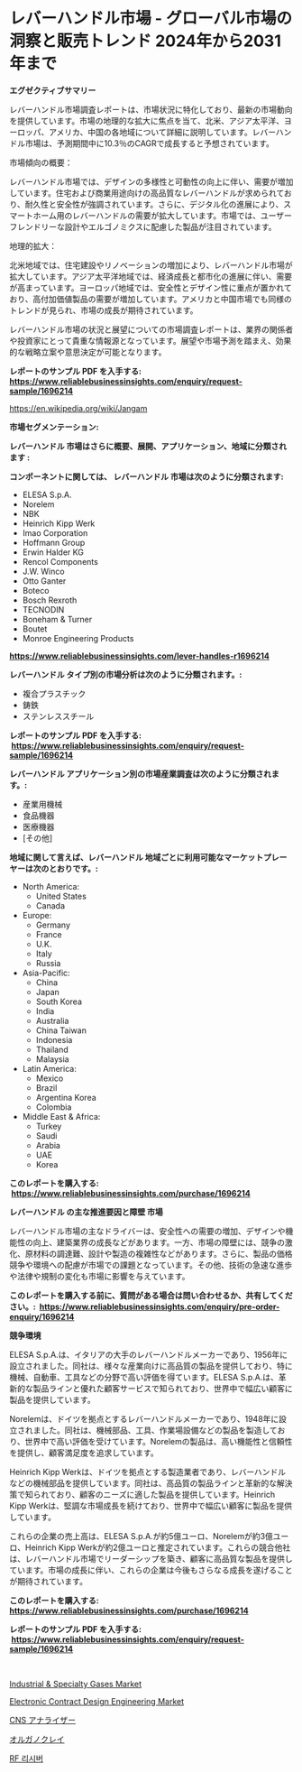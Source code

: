 <p><h1>レバーハンドル市場 - グローバル市場の洞察と販売トレンド 2024年から2031年まで</h1></p><p><strong>エグゼクティブサマリー</strong></p>
<p><p>レバーハンドル市場調査レポートは、市場状況に特化しており、最新の市場動向を提供しています。市場の地理的な拡大に焦点を当て、北米、アジア太平洋、ヨーロッパ、アメリカ、中国の各地域について詳細に説明しています。レバーハンドル市場は、予測期間中に10.3％のCAGRで成長すると予想されています。</p><p>市場傾向の概要：</p><p>レバーハンドル市場では、デザインの多様性と可動性の向上に伴い、需要が増加しています。住宅および商業用途向けの高品質なレバーハンドルが求められており、耐久性と安全性が強調されています。さらに、デジタル化の進展により、スマートホーム用のレバーハンドルの需要が拡大しています。市場では、ユーザーフレンドリーな設計やエルゴノミクスに配慮した製品が注目されています。</p><p>地理的拡大：</p><p>北米地域では、住宅建設やリノベーションの増加により、レバーハンドル市場が拡大しています。アジア太平洋地域では、経済成長と都市化の進展に伴い、需要が高まっています。ヨーロッパ地域では、安全性とデザイン性に重点が置かれており、高付加価値製品の需要が増加しています。アメリカと中国市場でも同様のトレンドが見られ、市場の成長が期待されています。</p><p>レバーハンドル市場の状況と展望についての市場調査レポートは、業界の関係者や投資家にとって貴重な情報源となっています。展望や市場予測を踏まえ、効果的な戦略立案や意思決定が可能となります。</p></p>
<p><strong>レポートのサンプル PDF を入手する: <a href="https://www.reliablebusinessinsights.com/enquiry/request-sample/1696214">https://www.reliablebusinessinsights.com/enquiry/request-sample/1696214</a></strong></p>
<p><a href="https://en.wikipedia.org/wiki/Jangam">https://en.wikipedia.org/wiki/Jangam</a></p>
<p><strong>市場セグメンテーション:</strong></p>
<p><strong> レバーハンドル 市場はさらに概要、展開、アプリケーション、地域に分類されます :</strong></p>
<p><strong>コンポーネントに関しては、 レバーハンドル 市場は次のように分類されます: &nbsp;</strong></p>
<p><ul><li>ELESA S.p.A.</li><li>Norelem</li><li>NBK</li><li>Heinrich Kipp Werk</li><li>Imao Corporation</li><li>Hoffmann Group</li><li>Erwin Halder KG</li><li>Rencol Components</li><li>J.W. Winco</li><li>Otto Ganter</li><li>Boteco</li><li>Bosch Rexroth</li><li>TECNODIN</li><li>Boneham & Turner</li><li>Boutet</li><li>Monroe Engineering Products</li></ul></p>
<p><strong><a href="https://www.reliablebusinessinsights.com/lever-handles-r1696214">https://www.reliablebusinessinsights.com/lever-handles-r1696214</a></strong></p>
<p><strong> レバーハンドル タイプ別の市場分析は次のように分類されます。:</strong></p>
<p><ul><li>複合プラスチック</li><li>鋳鉄</li><li>ステンレススチール</li></ul></p>
<p><strong>レポートのサンプル PDF を入手する: &nbsp;<a href="https://www.reliablebusinessinsights.com/enquiry/request-sample/1696214">https://www.reliablebusinessinsights.com/enquiry/request-sample/1696214</a></strong></p>
<p><strong> レバーハンドル アプリケーション別の市場産業調査は次のように分類されます。:</strong></p>
<p><ul><li>産業用機械</li><li>食品機器</li><li>医療機器</li><li>[その他]</li></ul></p>
<p><strong>地域に関して言えば、レバーハンドル 地域ごとに利用可能なマーケットプレーヤーは次のとおりです。:</strong></p>
<p><ul>
    <li>
        North America:
        <ul>
            <li>United States</li>
            <li>Canada</li>
        </ul>
    </li>
    <li>
        Europe:
        <ul>
            <li>Germany</li>
            <li>France</li>
            <li>U.K.</li>
            <li>Italy</li>
            <li>Russia</li>
        </ul>
    </li>
    <li>
        Asia-Pacific:
        <ul>
            <li>China</li>
            <li>Japan</li>
            <li>South Korea</li>
            <li>India</li>
            <li>Australia</li>
            <li>China Taiwan</li>
            <li>Indonesia</li>
            <li>Thailand</li>
            <li>Malaysia</li>
        </ul>
    </li>
    <li>
        Latin America:
        <ul>
            <li>Mexico</li>
            <li>Brazil</li>
            <li>Argentina Korea</li>
            <li>Colombia</li>
        </ul>
    </li>
    <li>
        Middle East & Africa:
        <ul>
            <li>Turkey</li>
            <li>Saudi</li>
            <li>Arabia</li>
            <li>UAE</li>
            <li>Korea</li>
        </ul>
    </li>
    </ul></p>
<p><strong>このレポートを購入する: &nbsp;<a href="https://www.reliablebusinessinsights.com/purchase/1696214">https://www.reliablebusinessinsights.com/purchase/1696214</a></strong></p>
<p><strong>レバーハンドル の主な推進要因と障壁 市場</strong></p>
<p><p>レバーハンドル市場の主なドライバーは、安全性への需要の増加、デザインや機能性の向上、建築業界の成長などがあります。一方、市場の障壁には、競争の激化、原材料の調達難、設計や製造の複雑性などがあります。さらに、製品の価格競争や環境への配慮が市場での課題となっています。その他、技術の急速な進歩や法律や規制の変化も市場に影響を与えています。</p></p>
<p><strong>このレポートを購入する前に、質問がある場合は問い合わせるか、共有してください。:&nbsp; <a href="https://www.reliablebusinessinsights.com/enquiry/pre-order-enquiry/1696214">https://www.reliablebusinessinsights.com/enquiry/pre-order-enquiry/1696214</a></strong></p>
<p><strong>競争環境</strong></p>
<p><p>ELESA S.p.A.は、イタリアの大手のレバーハンドルメーカーであり、1956年に設立されました。同社は、様々な産業向けに高品質の製品を提供しており、特に機械、自動車、工具などの分野で高い評価を得ています。ELESA S.p.A.は、革新的な製品ラインと優れた顧客サービスで知られており、世界中で幅広い顧客に製品を提供しています。</p><p>Norelemは、ドイツを拠点とするレバーハンドルメーカーであり、1948年に設立されました。同社は、機械部品、工具、作業場設備などの製品を製造しており、世界中で高い評価を受けています。Norelemの製品は、高い機能性と信頼性を提供し、顧客満足度を追求しています。</p><p>Heinrich Kipp Werkは、ドイツを拠点とする製造業者であり、レバーハンドルなどの機械部品を提供しています。同社は、高品質の製品ラインと革新的な解決策で知られており、顧客のニーズに適した製品を提供しています。Heinrich Kipp Werkは、堅調な市場成長を続けており、世界中で幅広い顧客に製品を提供しています。</p><p>これらの企業の売上高は、ELESA S.p.A.が約5億ユーロ、Norelemが約3億ユーロ、Heinrich Kipp Werkが約2億ユーロと推定されています。これらの競合他社は、レバーハンドル市場でリーダーシップを築き、顧客に高品質な製品を提供しています。市場の成長に伴い、これらの企業は今後もさらなる成長を遂げることが期待されています。</p></p>
<p><strong>このレポートを購入する: &nbsp; <a href="https://www.reliablebusinessinsights.com/purchase/1696214">https://www.reliablebusinessinsights.com/purchase/1696214</a></strong></p>
<p><strong>レポートのサンプル PDF を入手する: &nbsp;<a href="https://www.reliablebusinessinsights.com/enquiry/request-sample/1696214">https://www.reliablebusinessinsights.com/enquiry/request-sample/1696214</a></strong><strong></strong></p>
<p>&nbsp;</p>
<p><p><a href="https://www.linkedin.com/pulse/deep-dive-industrial-amp-specialty-gases-market-itstrends-klk6f?trackingId=ZJC9Thn0re1GI5lKMfKiHw%3D%3D">Industrial & Specialty Gases Market</a></p><p><a href="https://www.linkedin.com/pulse/electronic-contract-design-engineering-market-global-regional-aw7lf?trackingId=E%2BQN9kj16Bq9e1HhNaUcTQ%3D%3D">Electronic Contract Design Engineering Market</a></p><p><a href="https://github.com/TerrellConn/Market-Research-Report-List-2/blob/main/3418100164183.md">CNS アナライザー</a></p><p><a href="https://github.com/RandallRunte2023/Market-Research-Report-List-1/blob/main/3107287164184.md">オルガノクレイ</a></p><p><a href="https://github.com/mpodehpw07370073/Market-Research-Report-List-2/blob/main/8446722177156.md">RF 리시버</a></p></p>